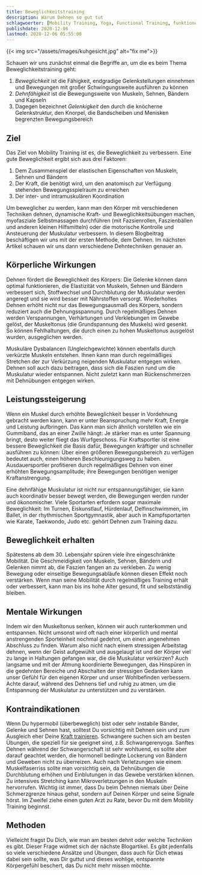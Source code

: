 ```yaml
---
title: Beweglichkeitstraining
description: Warum Dehnen so gut tut
schlagwoerter: [Mobility Training, Yoga, Functional Training, funktionelles Training]
publishdate: 2020-12-06
lastmod: 2020-12-06 05:55:00
---
```


{{< img src="/assets/images/kuhgesicht.jpg" alt="fix me">}}

Schauen wir uns zunächst einmal die Begriffe an, um die es beim Thema Beweglichkeitstraining geht: 
1. *Beweglichkeit* ist die Fähigkeit, endgradige Gelenkstellungen einnehmen und Bewegungen mit großer Schwingungsweite ausführen zu können
2. *Dehnfähigkeit* ist die Bewegungsweite von Muskeln, Sehnen, Bändern und Kapseln
3. Dagegen bezeichnet *Gelenkigkeit* den durch die knöcherne Gelenkstruktur, den Knorpel, die Bandscheiben und Menisken begrenzten Bewegungsbereich


## Ziel

Das Ziel von Mobility Training ist es, die Beweglichkeit zu verbessern. Eine gute Beweglichkeit ergibt sich aus drei Faktoren:
1. Dem Zusammenspiel der elastischen Eigenschaften von Muskeln, Sehnen und Bändern 
2. Der Kraft, die benötigt wird, um den anatomisch zur Verfügung stehenden Bewegungsspielraum zu erreichen
3. Der inter- und intramuskulären Koordination

Um beweglicher zu werden, kann man den Körper mit verschiedenen Techniken dehnen, dynamische Kraft- und Beweglichkeitsübungen machen, myofasziale Selbstmassagen durchführen (mit Fazsienrollen, Faszienbällen und anderen kleinen Hilfsmitteln) oder die motorische Kontrolle und Ansteuerung der Muskulatur verbessern. In diesem Blogbeitrag beschäftigen wir uns mit der ersten Methode, dem Dehnen. Im nächsten Artikel schauen wir uns dann verschiedene Dehntechniken genauer an.


## Körperliche Wirkungen

Dehnen fördert die Beweglichkeit des Körpers: Die Gelenke können dann optimal funktionieren, die Elastizität von Muskeln, Sehnen und Bändern verbessert sich, Stoffwechsel und Durchblutung der Muskulatur werden angeregt und sie wird besser mit Nährstoffen versorgt. Wiederholtes Dehnen erhöht nicht nur das Bewegungsausmaß des Körpers, sondern reduziert auch die Dehnungsspannung. Durch regelmäßiges Dehnen werden Verspannungen, Verhärtungen und Verklebungen im Gewebe gelöst, der Muskeltonus (die Grundspannung des Muskels) wird gesenkt. So können Fehlhaltungen, die durch einen zu hohen Muskeltonus ausgelöst wurden, ausgeglichen werden. 

Muskuläre Dysbalancen (Ungleichgewichte) können ebenfalls durch verkürzte Muskeln entstehen. Ihnen kann man durch regelmäßiges Stretchen der zur Verkürzung neigenden Muskulatur entgegen wirken. Dehnen soll auch dazu beitragen, dass sich die Faszien rund um die Muskulatur wieder entspannen. Nicht zuletzt kann man Rückenschmerzen mit Dehnübungen entgegen wirken.


## Leistungssteigerung

Wenn ein Muskel durch erhöhte Beweglichkeit besser in Vordehnung gebracht werden kann, kann er unter Beanspruchung mehr Kraft, Energie und Leistung aufbringen. Das kann man sich ähnlich vorstellen wie ein Gummiband, das an einer Zwille hängt: Je stärker man es unter Spannung bringt, desto weiter fliegt das Wurfgeschoss. Für Kraftsportler ist eine bessere Beweglichkeit die Basis dafür, Bewegungen kräftiger und schneller ausführen zu können: Über einen größeren Bewegungsbereich zu verfügen bedeutet auch, einen höheren Beschleunigungsweg zu haben. Ausdauersportler profitieren durch regelmäßiges Dehnen von einer erhöhten Bewegungsamplitude; ihre Bewegungen benötigen weniger Kraftanstrengung. 

Eine dehnfähige Muskulatur ist nicht nur entspannungsfähiger, sie kann auch koordinativ besser bewegt werden, die Bewegungen werden runder und ökonomischer. Viele Sportarten erfordern sogar maximale Beweglichkeit: Im Turnen, Eiskunstlauf, Hürdenlauf, Delfinschwimmen, im Ballet, in der rhythmischen Sportgymnastik, aber auch in Kampfsportarten wie Karate, Taekwondo, Judo etc. gehört Dehnen zum Training dazu.


## Beweglichkeit erhalten

Spätestens ab dem 30. Lebensjahr spüren viele ihre eingeschränkte Mobilität. Die Geschmeidigkeit von Muskeln, Sehnen, Bändern und Gelenken nimmt ab, die Faszien fangen an zu verkleben. Zu wenig Bewegung oder einseitige Bewegungsabläufe können diesen Effekt noch verstärken. Wenn man seine Mobilität durch regelmäßiges Training erhält oder verbessert, kann man bis ins hohe Alter gesund, fit und selbstständig bleiben.


## Mentale Wirkungen

Indem wir den Muskeltonus senken, können wir auch runterkommen und entspannen. Nicht umsonst wird oft nach einer körperlich und mental anstrengenden Sporteinheit nochmal gedehnt, um einen angenehmen Abschluss zu finden. Warum also nicht nach einem stressigen Arbeitstag dehnen, wenn der Geist aufgewühlt und ausgelaugt ist und der Körper viel zu lange in Haltungen gefangen war, die die Muskulatur verkürzen? Auch langsame und mit der Atmung koordinierte Bewegungen, das Hinspüren in die gedehnten Bereiche und Abschalten der stressigen Gedanken kann unser Gefühl für den eigenen Körper und unser Wohlbefinden verbessern. Achte darauf, während des Dehnens tief und ruhig zu atmen, um die Entspannung der Muskulatur zu unterstützen und zu verstärken.


## Kontraindikationen

Wenn Du hypermobil (überbeweglich) bist oder sehr instabile Bänder, Gelenke und Sehnen hast, solltest Du vorsichtig mit Dehnen sein und zum Ausgleich eher Deine [Kraft trainieren][1]. Schwangere suchen sich am besten Übungen, die speziell für sie geeignet sind, z.B. Schwangerenyoga. Sanftes Dehnen während der Schwangerschaft ist sehr wohltuend, es sollte aber darauf geachtet werden, die hormonell bedingte Lockerung von Bändern und Geweben nicht zu überreizen. Auch nach Verletzungen wie einem Muskelfaserriss sollte man vorsichtig sein, da Dehnübungen die Durchblutung erhöhen und Einblutungen in das Gewebe verstärken können. Zu intensives Stretching kann Mikroverletzungen in den Muskeln hervorrufen. Wichtig ist immer, dass Du beim Dehnen niemals über Deine Schmerzgrenze hinaus gehst, sondern auf Deinen Körper und seine Signale hörst. Im Zweifel ziehe einen guten Arzt zu Rate, bevor Du mit dem Mobility Training beginnst.


## Methoden

Vielleicht fragst Du Dich, wie man am besten dehnt oder welche Techniken es gibt. Dieser Frage widmet sich der nächste Blogartikel. Es gibt jedenfalls so viele verschiedene Ansätze und Übungen, dass auch für Dich etwas dabei sein sollte, was Dir guttut und dieses wohlige, entspannte Körpergefühl beschert, das Du nicht mehr missen möchte.

[1]: /artikel/2020/krafttraining
